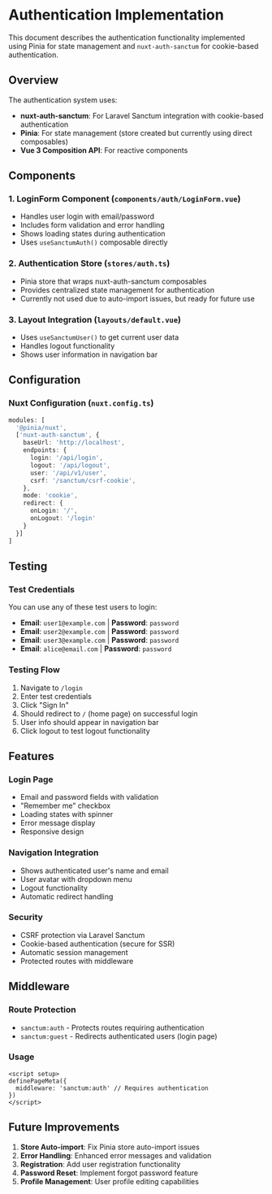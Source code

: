 # Authentication Implementation

This document describes the authentication functionality implemented using Pinia for state management and `nuxt-auth-sanctum` for cookie-based authentication.

## Overview

The authentication system uses:
- **nuxt-auth-sanctum**: For Laravel Sanctum integration with cookie-based authentication
- **Pinia**: For state management (store created but currently using direct composables)
- **Vue 3 Composition API**: For reactive components

## Components

### 1. LoginForm Component (`components/auth/LoginForm.vue`)
- Handles user login with email/password
- Includes form validation and error handling
- Shows loading states during authentication
- Uses `useSanctumAuth()` composable directly

### 2. Authentication Store (`stores/auth.ts`)
- Pinia store that wraps nuxt-auth-sanctum composables
- Provides centralized state management for authentication
- Currently not used due to auto-import issues, but ready for future use

### 3. Layout Integration (`layouts/default.vue`)
- Uses `useSanctumUser()` to get current user data
- Handles logout functionality
- Shows user information in navigation bar

## Configuration

### Nuxt Configuration (`nuxt.config.ts`)
```typescript
modules: [
  '@pinia/nuxt',
  ['nuxt-auth-sanctum', {
    baseUrl: 'http://localhost',
    endpoints: {
      login: '/api/login',
      logout: '/api/logout',
      user: '/api/v1/user',
      csrf: '/sanctum/csrf-cookie',
    },
    mode: 'cookie',
    redirect: {
      onLogin: '/',
      onLogout: '/login'
    }
  }]
]
```

## Testing

### Test Credentials
You can use any of these test users to login:

- **Email**: `user1@example.com` | **Password**: `password`
- **Email**: `user2@example.com` | **Password**: `password`
- **Email**: `user3@example.com` | **Password**: `password`
- **Email**: `alice@email.com` | **Password**: `password`

### Testing Flow
1. Navigate to `/login`
2. Enter test credentials
3. Click "Sign In"
4. Should redirect to `/` (home page) on successful login
5. User info should appear in navigation bar
6. Click logout to test logout functionality

## Features

### Login Page
- Email and password fields with validation
- "Remember me" checkbox
- Loading states with spinner
- Error message display
- Responsive design

### Navigation Integration
- Shows authenticated user's name and email
- User avatar with dropdown menu
- Logout functionality
- Automatic redirect handling

### Security
- CSRF protection via Laravel Sanctum
- Cookie-based authentication (secure for SSR)
- Automatic session management
- Protected routes with middleware

## Middleware

### Route Protection
- `sanctum:auth` - Protects routes requiring authentication
- `sanctum:guest` - Redirects authenticated users (login page)

### Usage
```vue
<script setup>
definePageMeta({
  middleware: 'sanctum:auth' // Requires authentication
})
</script>
```

## Future Improvements

1. **Store Auto-import**: Fix Pinia store auto-import issues
2. **Error Handling**: Enhanced error messages and validation
3. **Registration**: Add user registration functionality
4. **Password Reset**: Implement forgot password feature
5. **Profile Management**: User profile editing capabilities
